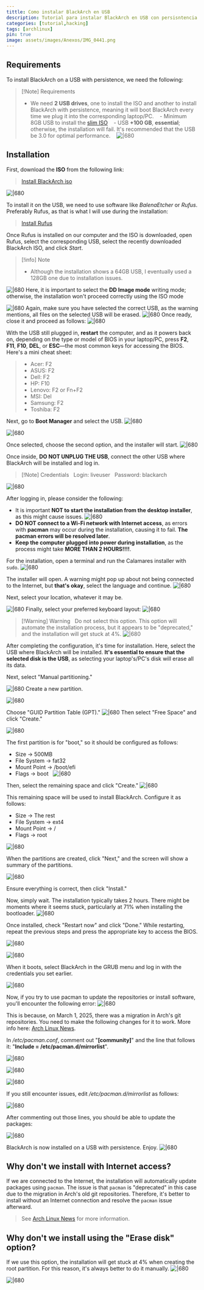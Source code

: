 ```yaml
---
tittle: Como instalar BlackArch en USB 
description: Tutorial para instalar BlackArch en USB con persisntencia
categories: [tutorial,hacking]
tags: [archlinux]
pin: true
image: assets/images/Anexos/IMG_0441.png
---
```

## Requirements

To install BlackArch on a USB with persistence, we need the following:

>[!Note] Requirements 
>- We need **2 USB drives**, one to install the ISO and another to install BlackArch with persistence, meaning it will boot BlackArch every time we plug it into the corresponding laptop/PC. 
>    - Minimum 8GB USB to install the [slim ISO](https://ftp.halifax.rwth-aachen.de/blackarch/iso/blackarch-linux-slim-2023.05.01-x86_64.iso)
>    - USB **+100 GB**, **essential**; otherwise, the installation will fail. It's recommended that the USB be 3.0 for optimal performance.
>    ![|680](assets/images/Anexos/IMG_0441.png)



## Installation
First, download the **ISO** from the following link:

> [Install BlackArch iso](https://www.blackarch.org/downloads.html)

![|680](assets/images/Anexos/Pasted%20image%2020250313090731-1.png)

To install it on the USB, we need to use software like _BalenaEtcher_ or _Rufus_. Preferably Rufus, as that is what I will use during the installation:

> [Install Rufus](https://rufus.ie/en/)

Once Rufus is installed on our computer and the ISO is downloaded, open Rufus, select the corresponding USB, select the recently downloaded BlackArch ISO, and click _Start_.
> [!info] Note 
> - Although the installation shows a 64GB USB, I eventually used a 128GB one due to installation issues.

![|680](assets/images/Anexos/Pasted%20image%2020250313093740-1.png)
Here, it is important to select the **DD Image mode** writing mode; otherwise, the installation won't proceed correctly using the ISO mode

![|680](assets/images/Anexos/Pasted%20image%2020250313093814-1.png)
Again, make sure you have selected the correct USB, as the warning mentions, all files on the selected USB will be erased. 
![|680](assets/images/Anexos/Pasted%20image%2020250313093837-1.png)
Once ready, close it and proceed as follows:
![|680](assets/images/Anexos/Pasted%20image%2020250313094910-1.png)

With the USB still plugged in, **restart** the computer, and as it powers back on, depending on the type or model of BIOS in your laptop/PC, press **F2**, **F11**, **F10**, **DEL**, or **ESC**—the most common keys for accessing the BIOS. Here's a mini cheat sheet:
> - Acer: F2
> - ASUS: F2
> - Dell: F2
> - HP: F10
> - Lenovo: F2 or Fn+F2
> - MSI: Del
> - Samsung: F2
> - Toshiba: F2

Next, go to **Boot Manager** and select the USB.
![|680](assets/images/Anexos/IMG_0445(1).png)

![|680](assets/images/Anexos/IMG_0395.png)

Once selected, choose the second option, and the installer will start.
![|680](assets/images/Anexos/IMG_0396.png)

Once inside, **DO NOT UNPLUG THE USB**, connect the other USB where BlackArch will be installed and log in.
>[!Note] Credentials  
>Login: liveuser  
>Password: blackarch

![|680](assets/images/Anexos/IMG_0397.png)

After logging in, please consider the following:
- It is important **NOT to start the installation from the desktop installer**, as this might cause issues.
![|680](assets/images/Anexos/Pasted%20image%2020250316092517-1.png)
- **DO NOT connect to a Wi-Fi network with Internet access**, as errors with **pacman** may occur during the installation, causing it to fail. **The pacman errors will be resolved later**.
- **Keep the computer plugged into power during installation**, as the process might take **MORE THAN 2 HOURS!!!!**.

For the installation, open a terminal and run the Calamares installer with `sudo`.
![|680](assets/images/Anexos/Pasted%20image%2020250316092432-1.png)

The installer will open. A warning might pop up about not being connected to the Internet, but **that's okay**, select the language and continue.
![|680](assets/images/Anexos/Pasted%20image%2020250316091721-1.png)

Next, select your location, whatever it may be.

![|680](assets/images/Anexos/IMG_0399-1.png)
Finally, select your preferred keyboard layout:
![|680](assets/images/Anexos/IMG_0400.png)

> [!Warning] Warning  
> Do not select this option. This option will automate the installation process, but it appears to be "deprecated," and the installation will get stuck at 4%.
![|680](assets/images/Anexos/Pasted%20image%2020250316092257-1.png)

After completing the configuration, it's time for installation. Here, select the USB where BlackArch will be installed. **It's essential to ensure that the selected disk is the USB**, as selecting your laptop's/PC's disk will erase all its data.

Next, select "Manual partitioning."

![|680](assets/images/Anexos/Pasted%20image%2020250316092632-1.png)
Create a new partition.

![|680](assets/images/Anexos/Pasted%20image%2020250316092655-1.png)

Choose "GUID Partition Table (GPT)."
![|680](assets/images/Anexos/Pasted%20image%2020250316092708-1.png)
Then select "Free Space" and click "Create."

![|680](assets/images/Anexos/Pasted%20image%2020250316092734-1.png)

The first partition is for "boot," so it should be configured as follows:
- Size -> 500MB  
- File System -> fat32  
- Mount Point -> /boot/efi  
- Flags -> boot  
![|680](assets/images/Anexos/Pasted%20image%2020250316092756-1.png)

Then, select the remaining space and click "Create."
![|680](assets/images/Anexos/Pasted%20image%2020250316092910-1.png)

This remaining space will be used to install BlackArch. Configure it as follows:  
- Size -> The rest  
- File System -> ext4  
- Mount Point -> /  
- Flags -> root  

![|680](assets/images/Anexos/Pasted%20image%2020250316092820-1.png)

When the partitions are created, click "Next," and the screen will show a summary of the partitions.

![|680](assets/images/Anexos/Pasted%20image%2020250316092952-1.png)

Ensure everything is correct, then click "Install."  

Now, simply wait. The installation typically takes 2 hours. There might be moments where it seems stuck, particularly at 71% when installing the bootloader.
![|680](assets/images/Anexos/IMG_0427.png)

Once installed, check "Restart now" and click "Done." While restarting, repeat the previous steps and press the appropriate key to access the BIOS.

![|680](assets/images/Anexos/IMG_0428.png)

![|680](assets/images/Anexos/IMG_0446(1).png)

When it boots, select BlackArch in the GRUB menu and log in with the credentials you set earlier.

![|680](assets/images/Anexos/IMG_0447.png)

Now, if you try to use pacman to update the repositories or install software, you'll encounter the following error:
![|680](assets/images/Anexos/IMG_0431.png)

This is because, on March 1, 2025, there was a migration in Arch's git repositories. You need to make the following changes for it to work. More info here: [Arch Linux News](https://archlinux.org/news/cleaning-up-old-repositories/).

In _/etc/pacman.conf_, comment out "**[community]**" and the line that follows it: "**Include = /etc/pacman.d/mirrorlist**".

![|680](assets/images/Anexos/IMG_0432.png)

![|680](assets/images/Anexos/IMG_0433.png)

![|680](assets/images/Anexos/IMG_0436.png)

If you still encounter issues, edit _/etc/pacman.d/mirrorlist_ as follows: 

![|680](assets/images/Anexos/IMG_0440.png)

After commenting out those lines, you should be able to update the packages:

![|680](assets/images/Anexos/IMG_0437.png)

BlackArch is now installed on a USB with persistence. Enjoy.
![|680](assets/images/Anexos/IMG_0439.png)



## Why don't we install with Internet access?
If we are connected to the Internet, the installation will automatically update packages using `pacman`. The issue is that `pacman` is "deprecated" in this case due to the migration in Arch's old git repositories. Therefore, it's better to install without an Internet connection and resolve the `pacman` issue afterward.  
> See [Arch Linux News](https://archlinux.org/news/cleaning-up-old-repositories/) for more information.



## Why don't we install using the "Erase disk" option?
If we use this option, the installation will get stuck at 4% when creating the root partition. For this reason, it's always better to do it manually.
![|680](assets/images/Anexos/Pasted%20image%2020250316092257-1.png)

![|680](assets/images/Anexos/Pasted%20image%2020250316150401-1.png)
